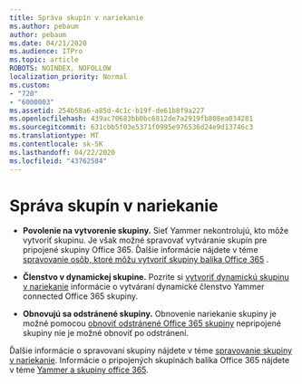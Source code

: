 ```yaml
---
title: Správa skupín v nariekanie
ms.author: pebaum
author: pebaum
ms.date: 04/21/2020
ms.audience: ITPro
ms.topic: article
ROBOTS: NOINDEX, NOFOLLOW
localization_priority: Normal
ms.custom:
- "720"
- "6000003"
ms.assetid: 254b58a6-a85d-4c1c-b19f-de61b8f9a227
ms.openlocfilehash: 439ac70683bb0bc6812de7a2919fb808ea034281
ms.sourcegitcommit: 631cbb5f03e5371f0995e976536d24e9d13746c3
ms.translationtype: MT
ms.contentlocale: sk-SK
ms.lasthandoff: 04/22/2020
ms.locfileid: "43762584"
---
```

# <a name="manage-groups-in-yammer"></a>Správa skupín v nariekanie

- **Povolenie na vytvorenie skupiny.** Sieť Yammer nekontrolujú, kto môže vytvoriť skupinu. Je však možné spravovať vytváranie skupín pre pripojené skupiny Office 365. Ďalšie informácie nájdete v téme [spravovanie osôb, ktoré môžu vytvoriť skupiny balíka Office 365](https://docs.microsoft.com/office365/admin/create-groups/manage-creation-of-groups) .

- **Členstvo v dynamickej skupine.** Pozrite si [vytvoriť dynamickú skupinu v nariekanie](https://docs.microsoft.com/yammer/manage-yammer-groups/create-a-dynamic-group) informácie o vytváraní dynamické členstvo Yammer connected Office 365 skupiny.

- **Obnovujú sa odstránené skupiny.** Obnovenie nariekanie skupiny je možné pomocou [obnoviť odstránené Office 365 skupiny](https://docs.microsoft.com/office365/admin/create-groups/restore-deleted-group) nepripojené skupiny nie je možné obnoviť po odstránení.

Ďalšie informácie o spravovaní skupiny nájdete v téme [spravovanie skupiny v nariekanie](https://support.office.com/article/Manage-a-group-in-Yammer-6e05c6d6-5548-4c88-89cd-e6757a514ef2). Informácie o pripojených skupinách balíka Office 365 nájdete v téme [Yammer a skupiny office 365](https://docs.microsoft.com/yammer/manage-yammer-groups/yammer-and-office-365-groups).
  